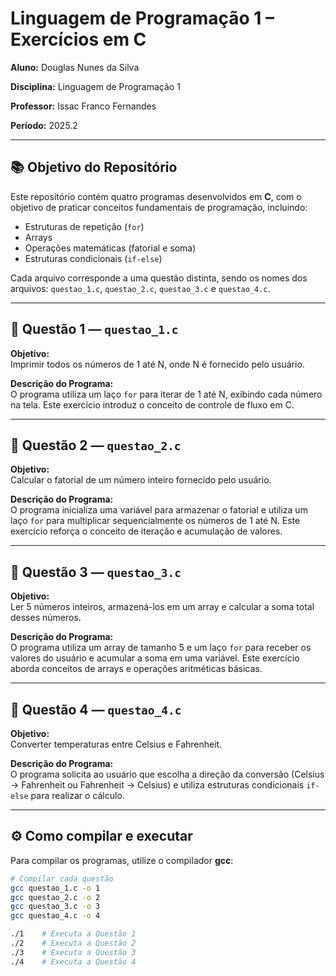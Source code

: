 # Linguagem de Programação 1 – Exercícios em C

**Aluno:** Douglas Nunes da Silva

**Disciplina:** Linguagem de Programação 1  

**Professor:** Issac Franco Fernandes

**Período:** 2025.2 

---

## 📚 Objetivo do Repositório

Este repositório contém quatro programas desenvolvidos em **C**, com o objetivo de praticar conceitos fundamentais de programação, incluindo:  

- Estruturas de repetição (`for`)  
- Arrays  
- Operações matemáticas (fatorial e soma)  
- Estruturas condicionais (`if-else`)  

Cada arquivo corresponde a uma questão distinta, sendo os nomes dos arquivos: `questao_1.c`, `questao_2.c`, `questao_3.c` e `questao_4.c`.

---

## 🔹 Questão 1 — `questao_1.c`  

**Objetivo:**  
Imprimir todos os números de 1 até N, onde N é fornecido pelo usuário.  

**Descrição do Programa:**  
O programa utiliza um laço `for` para iterar de 1 até N, exibindo cada número na tela. Este exercício introduz o conceito de controle de fluxo em C.

---

## 🔹 Questão 2 — `questao_2.c`  

**Objetivo:**  
Calcular o fatorial de um número inteiro fornecido pelo usuário.  

**Descrição do Programa:**  
O programa inicializa uma variável para armazenar o fatorial e utiliza um laço `for` para multiplicar sequencialmente os números de 1 até N. Este exercício reforça o conceito de iteração e acumulação de valores.

---

## 🔹 Questão 3 — `questao_3.c`  

**Objetivo:**  
Ler 5 números inteiros, armazená-los em um array e calcular a soma total desses números.  

**Descrição do Programa:**  
O programa utiliza um array de tamanho 5 e um laço `for` para receber os valores do usuário e acumular a soma em uma variável. Este exercício aborda conceitos de arrays e operações aritméticas básicas.

---

## 🔹 Questão 4 — `questao_4.c`  

**Objetivo:**  
Converter temperaturas entre Celsius e Fahrenheit.  

**Descrição do Programa:**  
O programa solicita ao usuário que escolha a direção da conversão (Celsius → Fahrenheit ou Fahrenheit → Celsius) e utiliza estruturas condicionais `if-else` para realizar o cálculo.

---

## ⚙️ Como compilar e executar

Para compilar os programas, utilize o compilador **gcc**:

```bash
# Compilar cada questão
gcc questao_1.c -o 1
gcc questao_2.c -o 2
gcc questao_3.c -o 3
gcc questao_4.c -o 4

./1    # Executa a Questão 1
./2    # Executa a Questão 2
./3    # Executa a Questão 3
./4    # Executa a Questão 4
